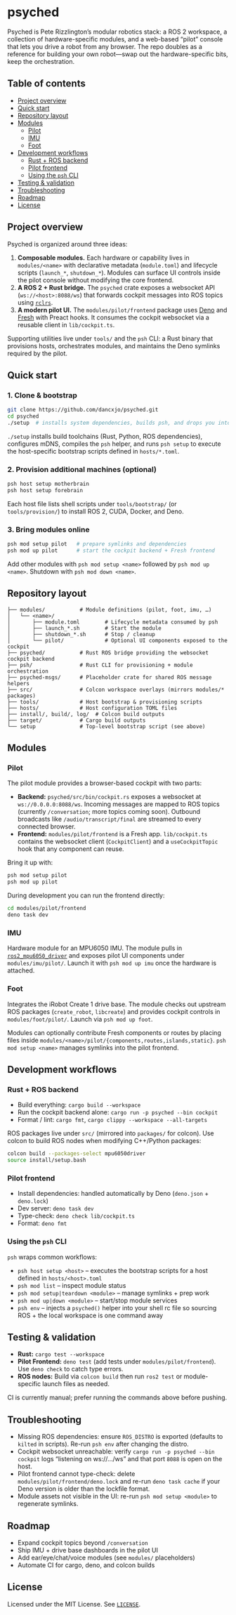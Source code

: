 # psyched

Psyched is Pete Rizzlington’s modular robotics stack: a ROS 2 workspace, a collection of hardware-specific modules, and a web-based “pilot” console that lets you drive a robot from any browser. The repo doubles as a reference for building your own robot—swap out the hardware-specific bits, keep the orchestration.

## Table of contents

- [Project overview](#project-overview)
- [Quick start](#quick-start)
- [Repository layout](#repository-layout)
- [Modules](#modules)
	- [Pilot](#pilot)
	- [IMU](#imu)
	- [Foot](#foot)
- [Development workflows](#development-workflows)
	- [Rust + ROS backend](#rust--ros-backend)
	- [Pilot frontend](#pilot-frontend)
	- [Using the `psh` CLI](#using-the-psh-cli)
- [Testing & validation](#testing--validation)
- [Troubleshooting](#troubleshooting)
- [Roadmap](#roadmap)
- [License](#license)

## Project overview

Psyched is organized around three ideas:

1. **Composable modules.** Each hardware or capability lives in `modules/<name>` with declarative metadata (`module.toml`) and lifecycle scripts (`launch_*`, `shutdown_*`). Modules can surface UI controls inside the pilot console without modifying the core frontend.
2. **A ROS 2 + Rust bridge.** The `psyched` crate exposes a websocket API (`ws://<host>:8088/ws`) that forwards cockpit messages into ROS topics using [`rclrs`](https://github.com/sequenceplanner/rclrs).
3. **A modern pilot UI.** The `modules/pilot/frontend` package uses [Deno](https://deno.land/) and [Fresh](https://fresh.deno.dev/) with Preact hooks. It consumes the cockpit websocket via a reusable client in `lib/cockpit.ts`.

Supporting utilities live under `tools/` and the `psh` CLI: a Rust binary that provisions hosts, orchestrates modules, and maintains the Deno symlinks required by the pilot.

## Quick start

### 1. Clone & bootstrap

```bash
git clone https://github.com/dancxjo/psyched.git
cd psyched
./setup  # installs system dependencies, builds psh, and drops you into psh setup
```

`./setup` installs build toolchains (Rust, Python, ROS dependencies), configures mDNS, compiles the `psh` helper, and runs `psh setup` to execute the host-specific bootstrap scripts defined in `hosts/*.toml`.

### 2. Provision additional machines (optional)

```bash
psh host setup motherbrain
psh host setup forebrain
```

Each host file lists shell scripts under `tools/bootstrap/` (or `tools/provision/`) to install ROS 2, CUDA, Docker, and Deno.

### 3. Bring modules online

```bash
psh mod setup pilot   # prepare symlinks and dependencies
psh mod up pilot      # start the cockpit backend + Fresh frontend
```

Add other modules with `psh mod setup <name>` followed by `psh mod up <name>`. Shutdown with `psh mod down <name>`.

## Repository layout

```
├── modules/           # Module definitions (pilot, foot, imu, …)
│   └── <name>/
│       ├── module.toml        # Lifecycle metadata consumed by psh
│       ├── launch_*.sh        # Start the module
│       ├── shutdown_*.sh      # Stop / cleanup
│       └── pilot/             # Optional UI components exposed to the cockpit
├── psyched/           # Rust ROS bridge providing the websocket cockpit backend
├── psh/               # Rust CLI for provisioning + module orchestration
├── psyched-msgs/      # Placeholder crate for shared ROS message helpers
├── src/               # Colcon workspace overlays (mirrors modules/* packages)
├── tools/             # Host bootstrap & provisioning scripts
├── hosts/             # Host configuration TOML files
├── install/, build/, log/  # Colcon build outputs
├── target/            # Cargo build outputs
└── setup              # Top-level bootstrap script (see above)
```

## Modules

### Pilot

The pilot module provides a browser-based cockpit with two parts:

- **Backend:** `psyched/src/bin/cockpit.rs` exposes a websocket at `ws://0.0.0.0:8088/ws`. Incoming messages are mapped to ROS topics (currently `/conversation`; more topics coming soon). Outbound broadcasts like `/audio/transcript/final` are streamed to every connected browser.
- **Frontend:** `modules/pilot/frontend` is a Fresh app. `lib/cockpit.ts` contains the websocket client (`CockpitClient`) and a `useCockpitTopic` hook that any component can reuse.

Bring it up with:

```bash
psh mod setup pilot
psh mod up pilot
```

During development you can run the frontend directly:

```bash
cd modules/pilot/frontend
deno task dev
```

### IMU

Hardware module for an MPU6050 IMU. The module pulls in [`ros2_mpu6050_driver`](https://github.com/hiwad-aziz/ros2_mpu6050_driver) and exposes pilot UI components under `modules/imu/pilot/`. Launch it with `psh mod up imu` once the hardware is attached.

### Foot

Integrates the iRobot Create 1 drive base. The module checks out upstream ROS packages (`create_robot`, `libcreate`) and provides cockpit controls in `modules/foot/pilot/`. Launch via `psh mod up foot`.

Modules can optionally contribute Fresh components or routes by placing files inside `modules/<name>/pilot/{components,routes,islands,static}`. `psh mod setup <name>` manages symlinks into the pilot frontend.

## Development workflows

### Rust + ROS backend

- Build everything: `cargo build --workspace`
- Run the cockpit backend alone: `cargo run -p psyched --bin cockpit`
- Format / lint: `cargo fmt`, `cargo clippy --workspace --all-targets`

ROS packages live under `src/` (mirrored into `packages/` for colcon). Use colcon to build ROS nodes when modifying C++/Python packages:

```bash
colcon build --packages-select mpu6050driver
source install/setup.bash
```

### Pilot frontend

- Install dependencies: handled automatically by Deno (`deno.json` + `deno.lock`)
- Dev server: `deno task dev`
- Type-check: `deno check lib/cockpit.ts`
- Format: `deno fmt`

### Using the `psh` CLI

`psh` wraps common workflows:

- `psh host setup <host>` – executes the bootstrap scripts for a host defined in `hosts/<host>.toml`
- `psh mod list` – inspect module status
- `psh mod setup|teardown <module>` – manage symlinks + prep work
- `psh mod up|down <module>` – start/stop module services
- `psh env` – injects a `psyched()` helper into your shell rc file so sourcing ROS + the local workspace is one command away

## Testing & validation

- **Rust:** `cargo test --workspace`
- **Pilot Frontend:** `deno test` (add tests under `modules/pilot/frontend`). Use `deno check` to catch type errors.
- **ROS nodes:** Build via `colcon build` then run `ros2 test` or module-specific launch files as needed.

CI is currently manual; prefer running the commands above before pushing.

## Troubleshooting

- Missing ROS dependencies: ensure `ROS_DISTRO` is exported (defaults to `kilted` in scripts). Re-run `psh env` after changing the distro.
- Cockpit websocket unreachable: verify `cargo run -p psyched --bin cockpit` logs “listening on ws://…/ws” and that port `8088` is open on the host.
- Pilot frontend cannot type-check: delete `modules/pilot/frontend/deno.lock` and re-run `deno task cache` if your Deno version is older than the lockfile format.
- Module assets not visible in the UI: re-run `psh mod setup <module>` to regenerate symlinks.

## Roadmap

- Expand cockpit topics beyond `/conversation`
- Ship IMU + drive base dashboards in the pilot UI
- Add ear/eye/chat/voice modules (see `modules/` placeholders)
- Automate CI for cargo, deno, and colcon builds

## License

Licensed under the MIT License. See [`LICENSE`](./LICENSE).

